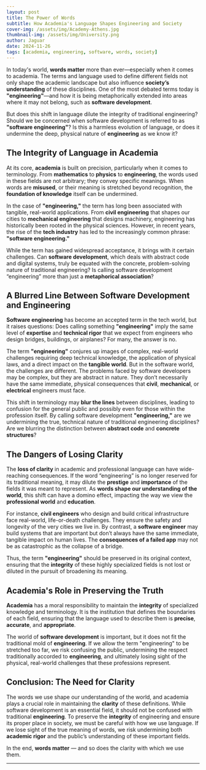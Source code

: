 ```yaml
---
layout: post
title: The Power of Words
subtitle: How Academia's Language Shapes Engineering and Society
cover-img: /assets/img/Academy-Athens.jpg
thumbnail-img: /assets/img/University.png
author: Jaguar
date: 2024-11-26
tags: [academia, engineering, software, words, society]
---
```


In today's world, **words matter** more than ever—especially when it comes to academia. The terms and language used to define different fields not only shape the academic landscape but also influence **society’s understanding** of these disciplines. One of the most debated terms today is **"engineering"**—and how it is being metaphorically extended into areas where it may not belong, such as **software development**.

But does this shift in language dilute the integrity of traditional engineering? Should we be concerned when software development is referred to as **"software engineering"**? Is this a harmless evolution of language, or does it undermine the deep, physical nature of **engineering** as we know it?

## The Integrity of Language in Academia

At its core, **academia** is built on precision, particularly when it comes to terminology. From **mathematics** to **physics** to **engineering**, the words used in these fields are not arbitrary; they convey specific meanings. When words are **misused**, or their meaning is stretched beyond recognition, the **foundation of knowledge** itself can be undermined.

In the case of **"engineering,"** the term has long been associated with tangible, real-world applications. From **civil engineering** that shapes our cities to **mechanical engineering** that designs machinery, engineering has historically been rooted in the physical sciences. However, in recent years, the rise of the **tech industry** has led to the increasingly common phrase: **"software engineering."**

While the term has gained widespread acceptance, it brings with it certain challenges. Can **software development**, which deals with abstract code and digital systems, truly be equated with the concrete, problem-solving nature of traditional engineering? Is calling software development “engineering” more than just a **metaphorical association**?

## A Blurred Line Between Software Development and Engineering

**Software engineering** has become an accepted term in the tech world, but it raises questions: Does calling something **"engineering"** imply the same level of **expertise** and **technical rigor** that we expect from engineers who design bridges, buildings, or airplanes? For many, the answer is no.

The term **"engineering"** conjures up images of complex, real-world challenges requiring deep technical knowledge, the application of physical laws, and a direct impact on the **tangible world**. But in the software world, the challenges are different. The problems faced by software developers may be complex, but they are abstract in nature. They don’t necessarily have the same immediate, physical consequences that **civil**, **mechanical**, or **electrical** engineers must face.

This shift in terminology may **blur the lines** between disciplines, leading to confusion for the general public and possibly even for those within the profession itself. By calling software development **"engineering,"** are we undermining the true, technical nature of traditional engineering disciplines? Are we blurring the distinction between **abstract code** and **concrete structures**?

## The Dangers of Losing Clarity

The **loss of clarity** in academic and professional language can have wide-reaching consequences. If the word “engineering” is no longer reserved for its traditional meaning, it may dilute the **prestige** and **importance** of the fields it was meant to represent. As **words shape our understanding of the world**, this shift can have a domino effect, impacting the way we view the **professional world** and **education**.

For instance, **civil engineers** who design and build critical infrastructure face real-world, life-or-death challenges. They ensure the safety and longevity of the very cities we live in. By contrast, a **software engineer** may build systems that are important but don’t always have the same immediate, tangible impact on human lives. The **consequences of a failed app** may not be as catastrophic as the collapse of a bridge.

Thus, the term **"engineering"** should be preserved in its original context, ensuring that the **integrity** of these highly specialized fields is not lost or diluted in the pursuit of broadening its meaning.

## Academia's Role in Preserving the Truth

**Academia** has a moral responsibility to maintain the **integrity** of specialized knowledge and terminology. It is the institution that defines the boundaries of each field, ensuring that the language used to describe them is **precise**, **accurate**, and **appropriate**.

The world of **software development** is important, but it does not fit the traditional mold of **engineering**. If we allow the term "engineering" to be stretched too far, we risk confusing the public, undermining the respect traditionally accorded to **engineering**, and ultimately losing sight of the physical, real-world challenges that these professions represent.

## Conclusion: The Need for Clarity

The words we use shape our understanding of the world, and academia plays a crucial role in maintaining the **clarity** of these definitions. While software development is an essential field, it should not be confused with traditional **engineering**. To preserve the **integrity** of engineering and ensure its proper place in society, we must be careful with how we use language. If we lose sight of the true meaning of words, we risk undermining both **academic rigor** and the public’s understanding of these important fields.

In the end, **words matter** — and so does the clarity with which we use them.

---

